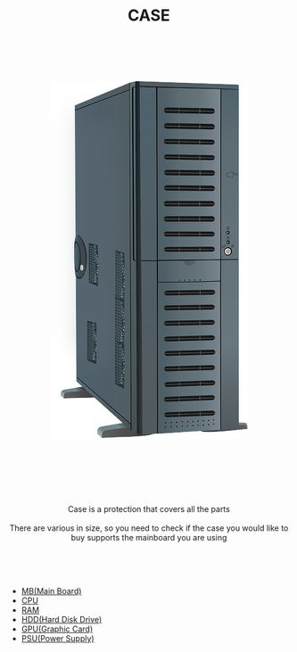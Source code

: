 <h1 align="center">CASE</h1>




<br><br><br><br><p align="center">![alt text](CASE.png)</p>



<p align="center"> <br><br><br><br><br><br>
Case is a protection that covers all the parts<br><br>
There are various in size, so you need to check if the case you would like to buy supports the mainboard you are using


</p>

<br><br><br>
- [MB(Main Board)](https://github.com/jjthd/JjthdFianlProject/blob/main/MB.md)
- [CPU](https://github.com/jjthd/JjthdFianlProject/blob/main/CPU.md)
- [RAM](https://github.com/jjthd/JjthdFianlProject/blob/main/RAM.md)
- [HDD(Hard Disk Drive)](https://github.com/jjthd/JjthdFianlProject/blob/main/HDD.md)
- [GPU(Graphic Card)](https://github.com/jjthd/JjthdFianlProject/blob/main/GPU.md)
- [PSU(Power Supply)](https://github.com/jjthd/JjthdFianlProject/blob/main/PSU.md)



